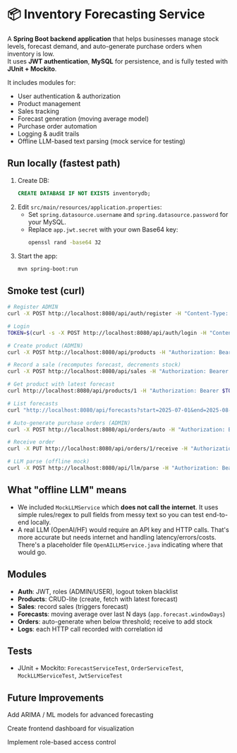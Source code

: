 # 📦 Inventory Forecasting Service

A **Spring Boot backend application** that helps businesses manage stock levels, forecast demand, and auto-generate purchase orders when inventory is low.  
It uses **JWT authentication**, **MySQL** for persistence, and is fully tested with **JUnit + Mockito**.

It includes modules for:
- User authentication & authorization
- Product management
- Sales tracking
- Forecast generation (moving average model)
- Purchase order automation
- Logging & audit trails
- Offline LLM-based text parsing (mock service for testing)


## Run locally (fastest path)
1. Create DB:
   ```sql
   CREATE DATABASE IF NOT EXISTS inventorydb;
   ```
2. Edit `src/main/resources/application.properties`:
   - Set `spring.datasource.username` and `spring.datasource.password` for your MySQL.
   - Replace `app.jwt.secret` with your own Base64 key:
     ```bash
     openssl rand -base64 32
     ```
3. Start the app:
   ```bash
   mvn spring-boot:run
   ```

## Smoke test (curl)
```bash
# Register ADMIN
curl -X POST http://localhost:8080/api/auth/register -H "Content-Type: application/json" -d '{"username":"admin","email":"admin@example.com","password":"password","role":"ADMIN"}'

# Login
TOKEN=$(curl -s -X POST http://localhost:8080/api/auth/login -H "Content-Type: application/json" -d '{"username":"admin","password":"password"}' | jq -r .token)

# Create product (ADMIN)
curl -X POST http://localhost:8080/api/products -H "Authorization: Bearer $TOKEN" -H "Content-Type: application/json" -d '{"name":"Blue Office Chair","category":"Furniture","currentStock":10,"reorderThreshold":20,"leadTimeDays":2}'

# Record a sale (recomputes forecast, decrements stock)
curl -X POST http://localhost:8080/api/sales -H "Authorization: Bearer $TOKEN" -H "Content-Type: application/json" -d '{"productId":1,"quantity":5,"location":"West warehouse","saleDate":"2025-07-15"}'

# Get product with latest forecast
curl http://localhost:8080/api/products/1 -H "Authorization: Bearer $TOKEN"

# List forecasts
curl "http://localhost:8080/api/forecasts?start=2025-07-01&end=2025-08-31" -H "Authorization: Bearer $TOKEN"

# Auto-generate purchase orders (ADMIN)
curl -X POST http://localhost:8080/api/orders/auto -H "Authorization: Bearer $TOKEN"

# Receive order
curl -X PUT http://localhost:8080/api/orders/1/receive -H "Authorization: Bearer $TOKEN"

# LLM parse (offline mock)
curl -X POST http://localhost:8080/api/llm/parse -H "Authorization: Bearer $TOKEN" -H "Content-Type: application/json" -d '{"data":"Sold 45 units of blue office chairs, Furniture category, on July 15th to the West warehouse."}'
```

## What "offline LLM" means
- We included `MockLLMService` which **does not call the internet**. It uses simple rules/regex to pull fields from messy text so you can test end-to-end locally.
- A real LLM (OpenAI/HF) would require an API key and HTTP calls. That's more accurate but needs internet and handling latency/errors/costs. There's a placeholder file `OpenAILLMService.java` indicating where that would go.

## Modules
- **Auth**: JWT, roles (ADMIN/USER), logout token blacklist
- **Products**: CRUD-lite (create, fetch with latest forecast)
- **Sales**: record sales (triggers forecast)
- **Forecasts**: moving average over last N days (`app.forecast.windowDays`)
- **Orders**: auto-generate when below threshold; receive to add stock
- **Logs**: each HTTP call recorded with correlation id

## Tests
- JUnit + Mockito: `ForecastServiceTest`, `OrderServiceTest`, `MockLLMServiceTest`, `JwtServiceTest`

## Future Improvements

Add ARIMA / ML models for advanced forecasting

Create frontend dashboard for visualization

Implement role-based access control
